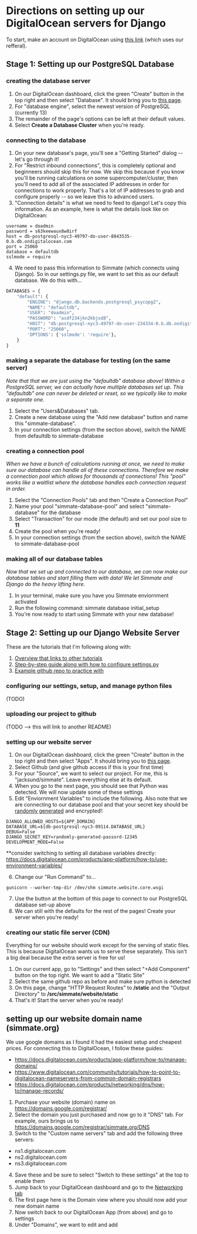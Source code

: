 
# Directions on setting up our DigitalOcean servers for Django

To start, make an account on DigitalOcean using [this link](https://m.do.co/c/8aeef2ea807c) (which uses our refferal).

## Stage 1: Setting up our PostgreSQL Database

### creating the database server
1. On our DigitalOcean dashboard, click the green "Create" button in the top right and then select "Database". It should bring you to [this page](https://cloud.digitalocean.com/databases/new).
2. For "database engine", select the newest version of PostgreSQL (currently 13)
3. The remainder of the page's options can be left at their default values.
4. Select **Create a Database Cluster** when you're ready.

### connecting to the database
1. On your new database's page, you'll see a "Getting Started" dialog -- let's go through it!
2. For "Restrict inbound connections", this is completely optional and beginneers should skip this for now. We skip this because if you know you'll be running calculations on some supercomputer/cluster, then you'll need to add all of the associated IP addresses in order for connections to work properly. That's a lot of IP addresses to grab and configure properly -- so we leave this to advanced users.
3. "Connection details" is what we need to feed to django! Let's copy this information. As an example, here is what the details look like on DigitalOcean:
```
username = doadmin
password = s63keewaux8w8irf
host = db-postgresql-nyc3-49797-do-user-8843535-0.b.db.ondigitalocean.com
port = 25060
database = defaultdb
sslmode = require
```
4. We need to pass this information to Simmate (which connects using Django). So in our settings.py file, we want to set this as our default database. We do this with...
```python
DATABASES = {
    "default": {
        "ENGINE": "django.db.backends.postgresql_psycopg2",
        "NAME": "defaultdb",
        "USER": "doadmin",
        "PASSWORD": "asdf234jkn2kbjsd8",
        "HOST": "db-postgresql-nyc3-49797-do-user-234334-0.b.db.ondigitalocean.com",
        "PORT": "25060",
        'OPTIONS': {'sslmode': 'require'},
    }
}
```

### making a separate the database for testing (on the same server)
*Note that that we are just using the "defaultdb" database above! Within a PostgreSQL server, we can actually have multiple databases set up. This "defaultdb" one can never be deleted or reset, so we typically like to make a separate one.*
1. Select the "Users&Databases" tab.
2. Create a new database using the "Add new database" button and name this "simmate-database".
3. In your connection settings (from the section above), switch the NAME from defaultdb to simmate-database

### creating a connection pool
*When we have a bunch of calculations running at once, we need to make sure our database can handle all of these connections. Therefore we make a connection pool which allows for thousands of connections! This "pool" works like a waitlist where the database handles each connection request in order.*
1. Select the "Connection Pools" tab and then "Create a Connection Pool"
2. Name your pool "simmate-database-pool" and select "simmate-database" for the database
3. Select "Transaction" for our mode (the default) and set our pool size to **11**
4. Create the pool when you're ready!
5. In your connection settings (from the section above), switch the NAME to simmate-database-pool

### making all of our database tables
*Now that we set up and connected to our database, we can now make our database tables and start filling them with data! We let Simmate and Django do the heavy lifting here.*
1. In your terminal, make sure you have you Simmate enviornment activated
2. Run the following command: simmate database initial_setup
3. You're now ready to start using Simmate with your new database!


## Stage 2: Setting up our Django Website Server

These are the tutorials that I'm following along with:
1. [Overview that links to other tutorials](https://docs.digitalocean.com/products/app-platform/languages-frameworks/django/)
2. [Step-by-step guide along with how to configure settings.py](https://www.digitalocean.com/community/tutorials/how-to-deploy-django-to-app-platform)
3. [Example github repo to practice with](https://github.com/digitalocean/sample-django)

### configuring our settings, setup, and manage python files
(TODO)

### uploading our project to github
(TODO --> this will link to another README)

### setting up our website server
1. On our DigitalOcean dashboard, click the green "Create" button in the top right and then select "Apps". It should bring you to [this page](https://cloud.digitalocean.com/apps/new).
2. Select Github (and give github access if this is your first time)
3. For your "Source", we want to select our project. For me, this is "jacksund/simmate". Leave everything else at its default. 
4. When you go to the next page, you should see that Python was detected. We will now update some of these settings
5. Edit "Enviornment Variables" to include the following. Also note that we are connecting to our database pool and that your secret key should be [randomly generated](https://passwordsgenerator.net/) and encrypted!:
```
DJANGO_ALLOWED_HOSTS=${APP_DOMAIN}
DATABASE_URL=${db-postgresql-nyc3-09114.DATABASE_URL}
DEBUG=False
DJANGO_SECRET_KEY=randomly-generated-passord-12345
DEVELOPMENT_MODE=False
```
**consider switching to setting all database variables directly:
https://docs.digitalocean.com/products/app-platform/how-to/use-environment-variables/

6. Change our "Run Command" to...
```
gunicorn --worker-tmp-dir /dev/shm simmate.website.core.wsgi
```
7. Use the button at the bottom of this page to connect to our PostgreSQL database set-up above
8. We can still with the defaults for the rest of the pages! Create your server when you're ready!


### creating our static file server (CDN)
Everything for our website should work except for the serving of static files. This is because DigitalOcean wants us to serve these separately. This isn't a big deal because the extra server is free for us!
1. On our current app, go to "Settings" and then select "+Add Component" button on the top right. We want to add a "Static Site"
2. Select the same github repo as before and make sure python is detected
3. On this page, change "HTTP Request Routes" to **/static** and  the "Output Directory" to **/src/simmate/website/static**
4. That's it! Start the server when you're ready!


## setting up our website domain name (simmate.org)

We use google domains as I found it had the easiest setup and cheapest prices.
For connecting this to DigitalOcean, I follow these guides:
- https://docs.digitalocean.com/products/app-platform/how-to/manage-domains/
- https://www.digitalocean.com/community/tutorials/how-to-point-to-digitalocean-nameservers-from-common-domain-registrars
- https://docs.digitalocean.com/products/networking/dns/how-to/manage-records/

1. Purchase your website (domain) name on https://domains.google.com/registrar/
2. Select the domain you just purchased and now go to it "DNS" tab. For example, ours brings us to https://domains.google.com/registrar/simmate.org/DNS
3. Switch to the "Custom name servers" tab and add the following three servers:
- ns1.digitalocean.com
- ns2.digitalocean.com
- ns3.digitalocean.com
4. Save these and be sure to select "Switch to these settings" at the top to enable them
5. Jump back to your DigitalOcean dashboard and go to the [Networking tab](https://cloud.digitalocean.com/networking/domains)
6. The first page here is the Domain view where you should now add your new domain name
7. Now switch back to our DigitalOcean App (from above) and go to settings
8. Under "Domains", we want to edit and add 

